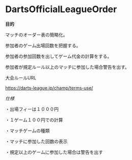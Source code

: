 # DartsOfficialLeagueOrder

**目的**

マッチのオーダー表の簡略化。

参加者のゲーム出場回数を把握する。

参加者の参加回数を出してゲーム代金の計算をする。

参加者が規定ルール以上のマッチに参加した場合警告を出す。

大会ルールURL

https://darts-league.jp/champ/terms-use/

*仕様*

・出場フィーは１０００円

・１ゲーム１００円での計算

・マッチゲームの種類

・マッチに参加した回数の表示

・規定以上のゲームに参加した場合は警告を出す

